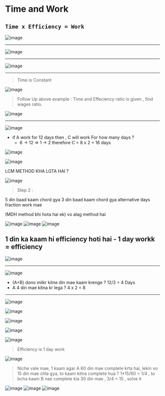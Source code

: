 # Time and Work

## `Time x Efficiency = Work`
![image](https://user-images.githubusercontent.com/35686407/177046604-415bd6f2-f952-4b5d-8420-f1557eb51cc5.png)

---
![image](https://user-images.githubusercontent.com/35686407/177046681-2e94808a-0c53-4503-9cf3-6bd07d7bd1da.png)

---
![image](https://user-images.githubusercontent.com/35686407/177046742-cebc2313-72f0-491d-a248-da7d89a8d0f1.png)

---
> Time is Constant

![image](https://user-images.githubusercontent.com/35686407/177046841-697d248c-0d34-4894-89a6-fad64260cd35.png)

> Follow Up above example : Time and Effeciency ratio is given , find wages ratio.

![image](https://user-images.githubusercontent.com/35686407/177046882-d9c5e483-e0e6-4aaf-ae0d-aed8729196a3.png)

---
![image](https://user-images.githubusercontent.com/35686407/177046971-862ff40a-2ded-4b00-984f-c74d50469e74.png)

- if A work for 12 days then , C will work For how many days ?
    - 6 -> 12 => 1 -> 2 therefore C = 8 x 2  = 16 days

![image](https://user-images.githubusercontent.com/35686407/177048625-ea27604b-7f96-430f-b59a-5c688281f160.png)

![image](https://user-images.githubusercontent.com/35686407/177048866-8afe0ee2-8857-4e53-8805-712b9000c48e.png)

LCM METHOD KHA LGTA HAI ?

![image](https://user-images.githubusercontent.com/35686407/177048945-53403ff2-1bba-46c7-a8a3-0f7743909959.png)

> Step 2 :

5 din baad kaam chord gya
3 din baad kaam chord gya
alternative days
fraction work mae

(MDH method bhi hota hai ek) vo alag method hai

![image](https://user-images.githubusercontent.com/35686407/177049078-c48a69d9-45f3-44c4-bebb-27c55d0fdf38.png)
![image](https://user-images.githubusercontent.com/35686407/177049301-3ee94428-9c03-45cf-a679-28b532465c55.png)
![image](https://user-images.githubusercontent.com/35686407/177049463-d69d2aea-6063-4adc-9067-57193e88fd4b.png)

## 1 din ka kaam hi efficiency hoti hai - 1 day workk = efficiency

![image](https://user-images.githubusercontent.com/35686407/177049653-f0c41fe4-5198-418e-ba6b-92133f2e52b2.png)

---
![image](https://user-images.githubusercontent.com/35686407/177049738-4f401372-4f2d-48ee-9b36-de7d65f8c11f.png)

- (A+B) dono milkr kitne din mae kaam krenge ? 12/3 = 4 Days
- A 4 din mae kitna kr lega ? 4 x 2 = 8

---

![image](https://user-images.githubusercontent.com/35686407/177049802-95ffeefc-1ee2-411e-9922-fbfc553cdad4.png)

![image](https://user-images.githubusercontent.com/35686407/177198390-0b4344a1-4285-4757-9ae5-f3424ffe72fd.png)

![image](https://user-images.githubusercontent.com/35686407/177198641-8589de3c-56b2-415b-931a-13956638f52b.png)

![image](https://user-images.githubusercontent.com/35686407/177198952-e62ec489-9a79-40e2-890a-80092b043b00.png)

![image](https://user-images.githubusercontent.com/35686407/177199218-c4cc6d2c-9d95-4fb0-a03c-009b39cd396f.png)

> Efficiency is 1 day work

![image](https://user-images.githubusercontent.com/35686407/177199466-1c179e16-6fc7-4f36-85fa-028856bc0312.png)

> Niche vale mae, 1 kaam agar A 60 din mae complete krta hai, lekin vo 15 din mae chla gya, to kaam kitna complete hua ? 1*15/60 = 1/4 , to bcha kaam B nae complete kia 30 din mae , 3/4 = 15 , solve it

![image](https://user-images.githubusercontent.com/35686407/177199963-fdeed304-f225-4274-b5b3-60d6515b043e.png)
![image](https://user-images.githubusercontent.com/35686407/177200265-54dfb20e-552f-4276-a20f-3bf1fc3f6e4a.png)
![image](https://user-images.githubusercontent.com/35686407/177200600-2918c66c-f6ec-4a9c-ab72-90eded9c0cd3.png)
